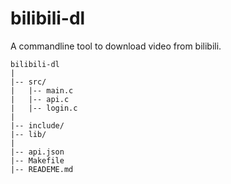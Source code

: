 # bilibili-dl
A commandline tool to download video from bilibili.
```
bilibili-dl
|
|-- src/
|   |-- main.c
|   |-- api.c 
|   |-- login.c
|   
|-- include/
|-- lib/
|
|-- api.json
|-- Makefile
|-- READEME.md
```
